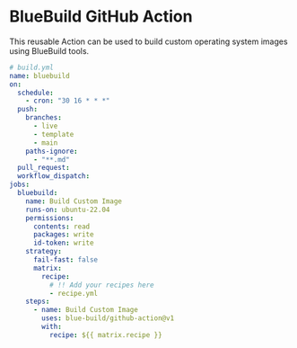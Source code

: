 # BlueBuild GitHub Action

This reusable Action can be used to build custom operating system images using BlueBuild tools.

```yaml
# build.yml
name: bluebuild
on:
  schedule:
    - cron: "30 16 * * *"
  push:
    branches:
      - live
      - template
      - main
    paths-ignore:
      - "**.md"
  pull_request:
  workflow_dispatch:
jobs:
  bluebuild:
    name: Build Custom Image
    runs-on: ubuntu-22.04
    permissions:
      contents: read
      packages: write
      id-token: write
    strategy:
      fail-fast: false
      matrix:
        recipe:
          # !! Add your recipes here 
          - recipe.yml
    steps:
      - name: Build Custom Image
        uses: blue-build/github-action@v1
        with:
          recipe: ${{ matrix.recipe }}
```
